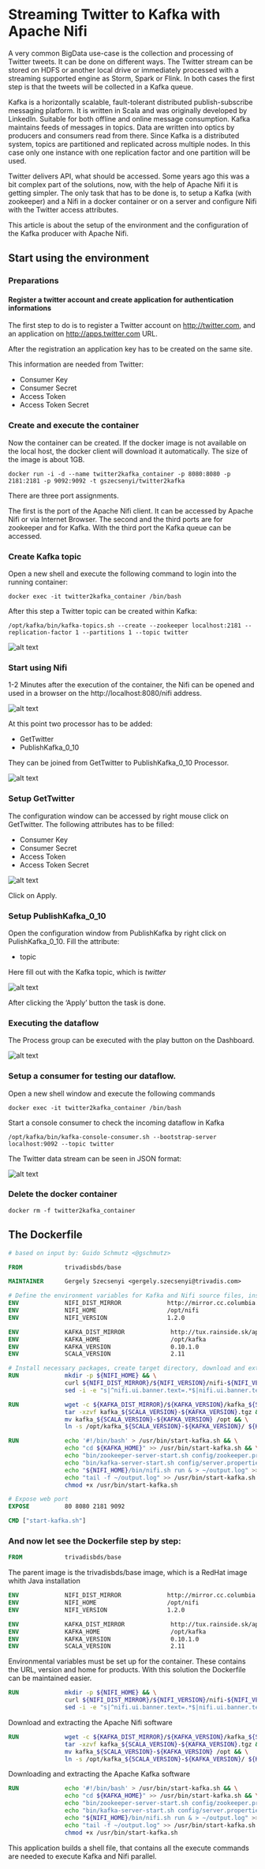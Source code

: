 # Streaming Twitter to Kafka with Apache Nifi

A very common BigData use-case is the collection and processing of Twitter tweets. It can be done on different ways. The Twitter stream can be stored on HDFS or another local drive or immediately processed with a streaming supported engine as Storm, Spark or Flink. In both cases the first step is that the tweets will be collected in a Kafka queue.

Kafka is a horizontally scalable, fault-tolerant distributed publish-subscribe messaging platform. It is written in Scala and was originally developed by LinkedIn. Suitable for both offline and online message consumption. Kafka maintains feeds of messages in topics. 
Data are written into optics by producers and consumers read from there. Since Kafka is a distributed system, topics are partitioned and replicated across multiple nodes. In this case only one instance with one replication factor and one partition will be used. 

Twitter delivers API, what should be accessed. Some years ago this was a bit complex part of the solutions, now, with the help of Apache Nifi it is getting simpler. The only task that has to be done is, to setup a Kafka (with zookeeper) and a Nifi in a docker container or on a server and configure Nifi with the Twitter access attributes.

This article is about the setup of the environment and the configuration of the Kafka producer with Apache Nifi.

## Start using the environment

### Preparations

#### Register a twitter account and create application for authentication informations

The first step to do is to register a Twitter account on http://twitter.com, and an application on http://apps.twitter.com URL.

After the registration an application key has to be created on the same site. 

This information are needed from Twitter:

* Consumer Key
* Consumer Secret 
* Access Token
* Access Token Secret

### Create and execute the container 

Now the container can be created. If the docker image is not available on the local host, the docker client will download it automatically. The size of the image is about 1GB.


```
docker run -i -d --name twitter2kafka_container -p 8080:8080 -p 2181:2181 -p 9092:9092 -t gszecsenyi/twitter2kafka 
```

There are three port assignments. 

The first is the port of the Apache Nifi client. It can be accessed by Apache Nifi or via Internet Browser. 
The second and the third ports are for zookeeper and  for Kafka. With the third port the Kafka queue can be accessed.

### Create Kafka topic

Open a new shell and execute the following command to login into the running container:

```
docker exec -it twitter2kafka_container /bin/bash
```
After this step a Twitter topic can be created within Kafka:
```
/opt/kafka/bin/kafka-topics.sh --create --zookeeper localhost:2181 --replication-factor 1 --partitions 1 --topic twitter
```

![alt text](https://cloud.githubusercontent.com/assets/363452/26026236/1fac5eda-37f8-11e7-99dd-4dbd8877c65d.png "Create Kafka topic")

### Start using Nifi

1-2 Minutes after the execution of the container, the Nifi can be opened and used in a browser on the http://localhost:8080/nifi address.


![alt text](https://cloud.githubusercontent.com/assets/363452/26026243/200e02fc-37f8-11e7-81ad-d55da300a69f.png "Start using Nifi")

At this point two processor has to be added:

* GetTwitter
* PublishKafka_0_10

They can be joined from GetTwitter to PublishKafka_0_10 Processor.

![alt text](https://cloud.githubusercontent.com/assets/363452/26026240/1fedc12c-37f8-11e7-9894-b3eac4434419.png "Start using Nifi")

### Setup GetTwitter
The configuration window can be accessed by right mouse click on GetTwitter. The following attributes has to be filled:

* Consumer Key
* Consumer Secret 
* Access Token
* Access Token Secret

![alt text](https://cloud.githubusercontent.com/assets/363452/26026238/1fcd4b68-37f8-11e7-9a63-25fbbf00f358.png "Setup GetTwitter")


Click on Apply.

### Setup PublishKafka_0_10
Open the configuration window from PublishKafka by right click on PulishKafka_0_10. Fill the attribute:

* topic

Here fill out with the Kafka topic, which is _twitter_ 

![alt text](https://cloud.githubusercontent.com/assets/363452/26026237/1fcc1b94-37f8-11e7-813e-ab93a1c26905.png "Setup PublishKafka_0_10")

After clicking the ‘Apply’ button the task is done.

### Executing the dataflow

The Process group can be executed with the play button on the Dashboard.

![alt text](https://cloud.githubusercontent.com/assets/363452/26026235/1f89b146-37f8-11e7-96e8-a9be8dcd452a.png "Executing the dataflow")

### Setup a consumer for testing our dataflow. 

Open a new shell window and execute the following commands
```
docker exec -it twitter2kafka_container /bin/bash
```
Start a console consumer to check the incoming dataflow in Kafka
```
/opt/kafka/bin/kafka-console-consumer.sh --bootstrap-server localhost:9092 --topic twitter
```

The Twitter data stream can be seen in JSON format:

![alt text](https://cloud.githubusercontent.com/assets/363452/26026242/200afdf0-37f8-11e7-96b4-d4b8210f5d3e.png "Setup a consumer for testing our dataflow.")


### Delete the docker container
```
docker rm -f twitter2kafka_container
```

## The Dockerfile

```dockerfile
# based on input by: Guido Schmutz <@gschmutz>

FROM            trivadisbds/base

MAINTAINER      Gergely Szecsenyi <gergely.szecsenyi@trivadis.com>

# Define the environment variables for Kafka and Nifi source files, installation homes and versions
ENV             NIFI_DIST_MIRROR             http://mirror.cc.columbia.edu/pub/software/apache/nifi
ENV             NIFI_HOME                    /opt/nifi
ENV             NIFI_VERSION                 1.2.0

ENV             KAFKA_DIST_MIRROR             http://tux.rainside.sk/apache/kafka
ENV             KAFKA_HOME                    /opt/kafka
ENV             KAFKA_VERSION                 0.10.1.0
ENV             SCALA_VERSION                 2.11

# Install necessary packages, create target directory, download and extract, and update the banner to let people know what version they are using
RUN             mkdir -p ${NIFI_HOME} && \
                curl ${NIFI_DIST_MIRROR}/${NIFI_VERSION}/nifi-${NIFI_VERSION}-bin.tar.gz | tar xvz -C ${NIFI_HOME} --strip-components=1 && \
                sed -i -e "s|^nifi.ui.banner.text=.*$|nifi.ui.banner.text=Trivadisbds Docker NiFi ${NIFI_VERSION}|" ${NIFI_HOME}/conf/nifi.properties

RUN             wget -c ${KAFKA_DIST_MIRROR}/${KAFKA_VERSION}/kafka_${SCALA_VERSION}-${KAFKA_VERSION}.tgz && \
                tar -xzvf kafka_${SCALA_VERSION}-${KAFKA_VERSION}.tgz && \
                mv kafka_${SCALA_VERSION}-${KAFKA_VERSION} /opt && \
                ln -s /opt/kafka_${SCALA_VERSION}-${KAFKA_VERSION}/ ${KAFKA_HOME}

RUN             echo '#!/bin/bash' > /usr/bin/start-kafka.sh && \
                echo "cd ${KAFKA_HOME}" >> /usr/bin/start-kafka.sh && \
                echo "bin/zookeeper-server-start.sh config/zookeeper.properties & > ~/output.log" >> /usr/bin/start-kafka.sh && \
                echo "bin/kafka-server-start.sh config/server.properties & > ~/output.log" >> /usr/bin/start-kafka.sh && \
                echo "${NIFI_HOME}/bin/nifi.sh run & > ~/output.log" >> /usr/bin/start-kafka.sh && \
                echo "tail -f ~/output.log" >> /usr/bin/start-kafka.sh  && \
                chmod +x /usr/bin/start-kafka.sh

# Expose web port
EXPOSE          80 8080 2181 9092

CMD ["start-kafka.sh"]
```

### And now let see the Dockerfile step by step: 

```dockerfile
FROM            trivadisbds/base
```
The parent image is the trivadisbds/base image, which is a RedHat image whith Java installation

```dockerfile
ENV             NIFI_DIST_MIRROR             http://mirror.cc.columbia.edu/pub/software/apache/nifi
ENV             NIFI_HOME                    /opt/nifi
ENV             NIFI_VERSION                 1.2.0

ENV             KAFKA_DIST_MIRROR             http://tux.rainside.sk/apache/kafka
ENV             KAFKA_HOME                    /opt/kafka
ENV             KAFKA_VERSION                 0.10.1.0
ENV             SCALA_VERSION                 2.11
```

Environmental variables must be set up for the container. These contains the URL, version and home for products. With this solution the Dockerfile can be maintained easier.


```dockerfile
RUN             mkdir -p ${NIFI_HOME} && \
                curl ${NIFI_DIST_MIRROR}/${NIFI_VERSION}/nifi-${NIFI_VERSION}-bin.tar.gz | tar xvz -C ${NIFI_HOME} --strip-components=1 && \
                sed -i -e "s|^nifi.ui.banner.text=.*$|nifi.ui.banner.text=Trivadisbds Docker NiFi ${NIFI_VERSION}|" ${NIFI_HOME}/conf/nifi.properties
```

Download and extracting the Apache Nifi software
```dockerfile
RUN             wget -c ${KAFKA_DIST_MIRROR}/${KAFKA_VERSION}/kafka_${SCALA_VERSION}-${KAFKA_VERSION}.tgz && \
                tar -xzvf kafka_${SCALA_VERSION}-${KAFKA_VERSION}.tgz && \
                mv kafka_${SCALA_VERSION}-${KAFKA_VERSION} /opt && \
                ln -s /opt/kafka_${SCALA_VERSION}-${KAFKA_VERSION}/ ${KAFKA_HOME}
```

Downloading and extracting the Apache Kafka software
```dockerfile
RUN             echo '#!/bin/bash' > /usr/bin/start-kafka.sh && \
                echo "cd ${KAFKA_HOME}" >> /usr/bin/start-kafka.sh && \
                echo "bin/zookeeper-server-start.sh config/zookeeper.properties & > ~/output.log" >> /usr/bin/start-kafka.sh && \
                echo "bin/kafka-server-start.sh config/server.properties & > ~/output.log" >> /usr/bin/start-kafka.sh && \
                echo "${NIFI_HOME}/bin/nifi.sh run & > ~/output.log" >> /usr/bin/start-kafka.sh && \
                echo "tail -f ~/output.log" >> /usr/bin/start-kafka.sh  && \
                chmod +x /usr/bin/start-kafka.sh
```
This application builds a shell file, that contains all the execute commands are needed to execute Kafka and Nifi parallel.
